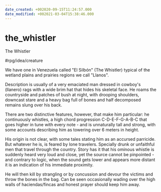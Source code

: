 ```yaml
---
date_created: +002020-09-15T11:24:57.000
date_modified: +002021-03-04T15:38:46.000
---
```


# the_whistler

The Whistler

#rpg/idea/creature

We have one in Venezuela called "El Silbón" (The Whistler) typical of the wetland plains and prairies regions we call "Llanos".

Description is usually of a very emaciated man dressed in cowboy's (llanero) rags with a wide brim hat that hides his skeletal face. He roams the countryside and patches of bush at night, with drooping shoulders, downcast stare and a heavy bag full of bones and half decomposed remains slung over his back.

There are two distinctive features, however, that make him particular: he continuously whistles, a high chord progression C-D-E-F-G-A-B-C that goes higher in tune with every note - and is unnaturally tall and strong, with some accounts describing him as towering over 6 meters in height.

His origin is not clear, with some tales stating him as an accursed parricide. But whatever he is, is feared by lone travelers. Specially drunk or unfaithful men that travel through the country. Story has it that his ominous whistle is suddenly heard very loud and close, yet the source cannot be pinpointed - and contrary to logic, when the sound gets lower and appears more distant it is an indication of his immediate proximity.

He will then kill by strangling or by concussion and devour the victims and throw the bones in the bag. Can be seen occasionally wading over the high walls of haciendas/fincas and honest prayer should keep him away.
